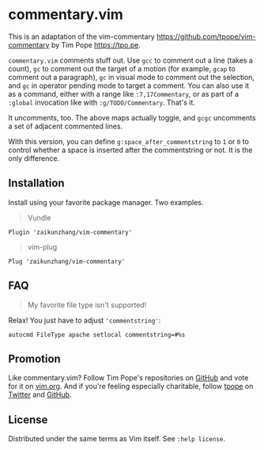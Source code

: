 # commentary.vim


This is an adaptation of the vim-commentary <https://github.com/tpope/vim-commentary>
by Tim Pope <https://tpo.pe>.

`commentary.vim` comments stuff out.  Use `gcc` to comment out a line (takes a count),
`gc` to comment out the target of a motion (for example, `gcap` to
comment out a paragraph), `gc` in visual mode to comment out the selection,
and `gc` in operator pending mode to target a comment.  You can also use
it as a command, either with a range like `:7,17Commentary`, or as part of a
`:global` invocation like with `:g/TODO/Commentary`. That's it.

It uncomments, too.  The above maps actually toggle, and `gcgc`
uncomments a set of adjacent commented lines.

With this version, you can define `g:space_after_commentstring` to `1` or `0` to control whether
a space is inserted after the commentstring or not. It is the only difference.


## Installation

Install using your favorite package manager. Two examples.

> Vundle

    Plugin 'zaikunzhang/vim-commentary'

> vim-plug

    Plug 'zaikunzhang/vim-commentary'


## FAQ

> My favorite file type isn't supported!

Relax!  You just have to adjust `'commentstring'`:

    autocmd FileType apache setlocal commentstring=#%s


## Promotion

Like commentary.vim? Follow Tim Pope's repositories on
[GitHub](https://github.com/tpope/vim-commentary) and vote for it on
[vim.org](http://www.vim.org/scripts/script.php?script_id=3695).  And if
you're feeling especially charitable, follow [tpope](http://tpo.pe/) on
[Twitter](http://twitter.com/tpope) and
[GitHub](https://github.com/tpope).


## License

Distributed under the same terms as Vim itself.
See `:help license`.

